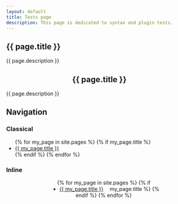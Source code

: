 ```yaml
---
layout: default
title: Tests page
description: This page is dedicated to syntax and plugin tests.
---
```


<!-- Markdown section using YAML title -->
## {{ page.title }}

{{ page.description }}

<!-- HTML section using YAML title for THC -->
<div style="text-align:center"><h2>{{ page.title }}</h2></div>
<p>{{ page.description }}</p>

## Navigation

### Classical

<nav>
    <ul>
        {% for my_page in site.pages %}
          {% if my_page.title %}
            <li>
                <a href="{{ my_page.url }}">{{ my_page.title }}</a>
            </li>
          {% endif %}
        {% endfor %}
    </ul>
</nav>

### Inline

<nav>
    <ul style="width: 35vw; height: 22px; margin: 1rem auto; text-align: center;">
        {% for my_page in site.pages %}
          {% if my_page.title %}
            <li style="float: left; margin-left: 3rem;">
                <a href="{{ my_page.url }}">{{ my_page.title }}</a>
            </li>
          {% endif %}
        {% endfor %}
    </ul>
</nav>
